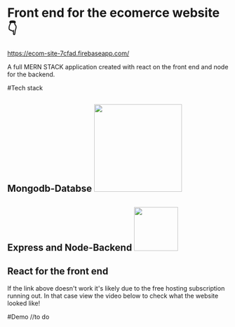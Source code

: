 # Front end for the ecomerce website 👇
https://ecom-site-7cfad.firebaseapp.com/


A full MERN STACK application created with react on the front end and node for the backend.

#Tech stack 


## Mongodb-Databse <img src="https://upload.wikimedia.org/wikipedia/commons/thumb/9/93/MongoDB_Logo.svg/2560px-MongoDB_Logo.svg.png" width="200">

## Express and Node-Backend                 <img src="https://encrypted-tbn0.gstatic.com/images?q=tbn:ANd9GcS__d6EoE02649vpZjmnACsJ_JL0Cs852vqBIja5A1jszgUN2E41XMfhKOVP1UEfukJ9Uo&usqp=CAU" width="100">

## React for the front end

If the link above doesn't work it's likely due to the free hosting subscription running out.
In that case view the video below to check what the website looked like!



#Demo
//to do
